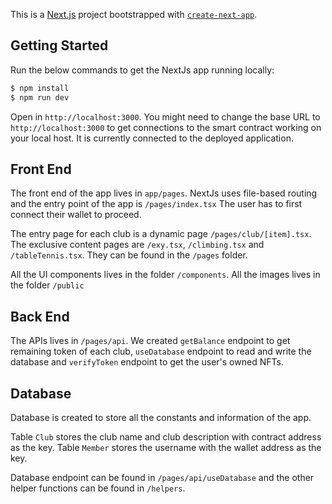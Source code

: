 This is a [Next.js](https://nextjs.org/) project bootstrapped with [`create-next-app`](https://github.com/vercel/next.js/tree/canary/packages/create-next-app).

## Getting Started

Run the below commands to get the NextJs app running locally:

```bash
$ npm install
$ npm run dev
```

Open in `http://localhost:3000`. You might need to change the base URL to `http://localhost:3000` to get connections to the smart contract working on your local host. It is currently connected to the deployed application.

## Front End

The front end of the app lives in `app/pages`. NextJs uses file-based routing and the entry point of the app is `/pages/index.tsx` The user has to first connect their wallet to proceed.

The entry page for each club is a dynamic page `/pages/club/[item].tsx`. The exclusive content pages are `/exy.tsx`, `/climbing.tsx` and `/tableTennis.tsx`. They can be found in the `/pages` folder.

All the UI components lives in the folder `/components`. All the images lives in the folder `/public`

## Back End

The APIs lives in `/pages/api`. We created `getBalance` endpoint to get remaining token of each club, `useDatabase` endpoint to read and write the database and `verifyToken` endpoint to get the user's owned NFTs.

## Database

Database is created to store all the constants and information of the app.

Table `Club` stores the club name and club description with contract address as the key. Table `Member` stores the username with the wallet address as the key.

Database endpoint can be found in `/pages/api/useDatabase` and the other helper functions can be found in `/helpers`.
